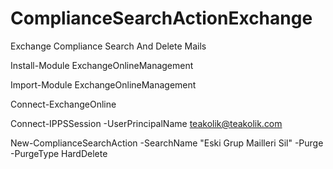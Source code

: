 # ComplianceSearchActionExchange
Exchange Compliance Search And Delete Mails

Install-Module ExchangeOnlineManagement

Import-Module ExchangeOnlineManagement

Connect-ExchangeOnline

Connect-IPPSSession -UserPrincipalName teakolik@teakolik.com

New-ComplianceSearchAction -SearchName "Eski Grup Mailleri Sil" -Purge -PurgeType HardDelete


